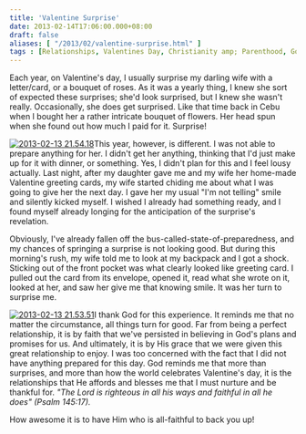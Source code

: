 ```yaml
---
title: 'Valentine Surprise'
date: 2013-02-14T17:06:00.000+08:00
draft: false
aliases: [ "/2013/02/valentine-surprise.html" ]
tags : [Relationships, Valentines Day, Christianity amp; Parenthood, God, Marriage, Personal]
---
```


Each year, on Valentine's day, I usually surprise my darling wife with a letter/card, or a bouquet of roses. As it was a yearly thing, I knew she sort of expected these surprises; she'd look surprised, but I knew she wasn't really. Occasionally, she does get surprised. Like that time back in Cebu when I bought her a rather intricate bouquet of flowers. Her head spun when she found out how much I paid for it. Surprise!  
  
[![2013-02-13 21.54.18](http://jon.doblados.net/wp-content/uploads/2013/02/2013-02-13-21.54.18-150x150.jpg)](http://jon.doblados.net/2013/02/valentine-surprise/2013-02-13-21-54-18/)This year, however, is different. I was not able to prepare anything for her. I didn't get her anything, thinking that I'd just make up for it with dinner, or something. Yes, I didn't plan for this and I feel lousy actually. Last night, after my daughter gave me and my wife her home-made Valentine greeting cards, my wife started chiding me about what I was going to give her the next day. I gave her my usual "I'm not telling" smile and silently kicked myself. I wished I already had something ready, and I found myself already longing for the anticipation of the surprise's revelation.  
  
Obviously, I've already fallen off the bus-called-state-of-preparedness, and my chances of springing a surprise is not looking good. But during this morning's rush, my wife told me to look at my backpack and I got a shock. Sticking out of the front pocket was what clearly looked like greeting card. I pulled out the card from its envelope, opened it, read what she wrote on it, looked at her, and saw her give me that knowing smile. It was her turn to surprise me.  
  
[![2013-02-13 21.53.51](http://jon.doblados.net/wp-content/uploads/2013/02/2013-02-13-21.53.51-150x150.jpg)](http://jon.doblados.net/2013/02/valentine-surprise/2013-02-13-21-53-51/)I thank God for this experience. It reminds me that no matter the circumstance, all things turn for good. Far from being a perfect relationship, it is by faith that we've persisted in believing in God's plans and promises for us. And ultimately, it is by His grace that we were given this great relationship to enjoy. I was too concerned with the fact that I did not have anything prepared for this day. God reminds me that more than surprises, and more than how the world celebrates Valentine's day, it is the relationships that He affords and blesses me that I must nurture and be thankful for. _"The Lord is righteous in all his ways and faithful in all he does" (Psalm 145:17)._  
  
How awesome it is to have Him who is all-faithful to back you up!